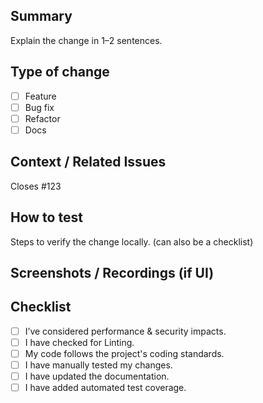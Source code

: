 ## Summary
Explain the change in 1–2 sentences.

## Type of change
- [ ] Feature
- [ ] Bug fix
- [ ] Refactor
- [ ] Docs

## Context / Related Issues
Closes #123

## How to test
Steps to verify the change locally. (can also be a checklist)

## Screenshots / Recordings (if UI)

## Checklist
- [ ] I’ve considered performance & security impacts.
- [ ] I have checked for Linting.
- [ ] My code follows the project's coding standards.
- [ ] I have manually tested my changes.
- [ ] I have updated the documentation.
- [ ] I have added automated test coverage.

